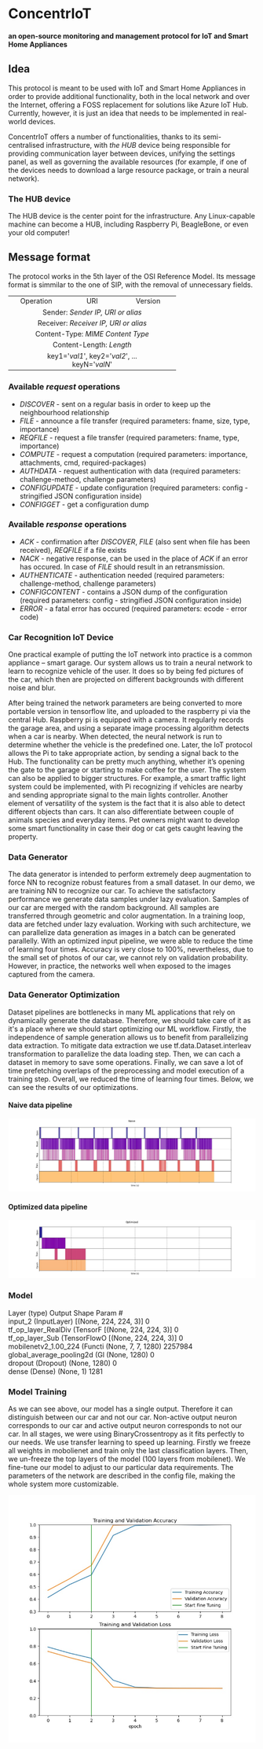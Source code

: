 # ConcentrIoT
#### an open-source monitoring and management protocol for IoT and Smart Home Appliances

## Idea
This protocol is meant to be used with IoT and Smart Home Appliances in order to provide additional functionality, both in the local network and over the Internet, offering a FOSS replacement for solutions like Azure IoT Hub. Currently, however, it is just an idea that needs to be implemented in real-world devices. 

ConcentrIoT offers a number of functionalities, thanks to its semi-centralised infrastructure, with *the HUB* device being responsible for providing communication layer between devices, unifying the settings panel, as well as governing the available resources (for example, if one of the devices needs to download a large resource package, or train a neural network).

### The HUB device
The HUB device is the center  point for the infrastructure. Any Linux-capable machine can become a HUB, including Raspberry Pi, BeagleBone, or even your old computer!

## Message format
The protocol works in the 5th layer of the OSI Reference Model. Its message format is simmilar to the one of SIP, with the removal of unnecessary fields.

<table width="600px">
    <tbody>
        <tr>
            <td width="100px" align=center valign=center>Operation</td>
            <td width="100px" align=center valign=center>URI</td>
            <td width="100px" align=center valign=center>Version</td>
        </tr>
        <tr>
            <td align=center valign=center colspan=3>Sender: <i>Sender IP, URI or alias</i></td>
        </tr>
        <tr>
            <td align=center valign=center colspan=3>Receiver: <i>Receiver IP, URI or alias</i></td>
        </tr>
        <tr>
            <td align=center valign=center colspan=3>Content-Type: <i>MIME Content Type</i></td>
        </tr>
        <tr>
            <td align=center valign=center colspan=3>Content-Length: <i>Length</i></td>
        </tr>
        <tr>
        	<td align=center valign=center colspan=3 rowspan=3>
        		key1='<i>val1</i>', key2='<i>val2</i>', ... <br>
        		keyN='<i>valN</i>'
        	</td>
        </tr>
    </tbody>
</table>

### Available *request* operations 
- *DISCOVER* - sent on a regular basis in order to keep up the neighbourhood relationship
- *FILE* - announce a file transfer (required parameters: fname, size, type, importance)
- *REQFILE* - request a file transfer (required parameters: fname, type, importance)
- *COMPUTE* - request a computation (required parameters: importance, attachments, cmd, required-packages)
- *AUTHDATA* - request authentication with data (required parameters: challenge-method, challenge parameters)
- *CONFIGUPDATE* - update configuration (required parameters: config - stringified JSON configuration inside)
- *CONFIGGET* - get a configuration dump

### Available *response* operations
- *ACK* - confirmation after *DISCOVER*, *FILE* (also sent when file has been received), *REQFILE* if a file exists
- *NACK* - negative response, can be used in the place of *ACK* if an error has occured. In case of *FILE* should result in an retransmission.
- *AUTHENTICATE* - authentication needed (required parameters: challenge-method, challenge parameters)
- *CONFIGCONTENT* - contains a JSON dump of the configuration (required parameters: config - stringified JSON configuration inside)
- *ERROR* - a fatal error has occured (required parameters: ecode - error code)

### Car Recognition IoT Device
One practical example of putting the IoT network into practice is a common appliance – smart garage. Our system allows us to train a neural network to learn to recognize vehicle of the user. It does so by being fed pictures of the car, which then are projected on different backgrounds with different noise and blur. 

After being trained the network parameters are being converted to more portable version in tensorflow lite, and uploaded to the raspberry pi via the central Hub. Raspberry pi is equipped with a camera. It regularly records the garage area, and using a separate image processing algorithm detects when a car is nearby. When detected, the neural network is run to determine whether the vehicle is the predefined one. Later, the IoT protocol allows the Pi to take appropriate action, by sending a signal back to the Hub. The functionality can be pretty much anything, whether it’s opening the gate to the garage or starting to make coffee for the user.
The system can also be applied to bigger structures. For example, a smart traffic light system could be implemented, with Pi recognizing if vehicles are nearby and sending appropriate signal to the main lights controller. 
Another element of versatility of the system is the fact that it is also able to detect different objects than cars. It can also differentiate between  couple of animals species and everyday items. Pet owners might want to develop some smart functionality in case their dog or cat gets caught leaving the property. 


### Data Generator
The data generator is intended to perform extremely deep augmentation to force NN to recognize robust features from a small dataset. In our demo, we are training NN to recognize our car. To achieve the satisfactory performance we generate data samples under lazy evaluation. Samples of our car are merged with the random background. All samples are transferred through geometric and color augmentation. In a training loop, data are fetched under lazy evaluation. Working with such architecture, we can parallelize data generation as images in a batch can be generated parallelly. With an optimized input pipeline, we were able to reduce the time of learning four times. Accuracy is very close to 100%, nevertheless, due to the small set of photos of our car, we cannot rely on validation probability. However, in practice, the networks well when exposed to the images captured from the camera. 

### Data Generator Optimization
Dataset pipelines are bottlenecks in many ML applications that rely on dynamically generate the database. Therefore, we should take care of it as it's a place where we should start optimizing our ML workflow. Firstly, the independence of sample generation allows us to benefit from parallelizing data extraction. To mitigate data extraction we use tf.data.Dataset.interleav transformation to parallelize the data loading step. Then, we can cach a dataset in memory to save some operations. Finally, we can save a lot of time prefetching overlaps of the preprocessing and model execution of a training step. Overall, we reduced the time of learning four times. Below, we can see the results of our optimizations. 
#### Naive data pipeline
![alt text](https://github.com/kondziusob/ConcentrIoT/raw/master/OptimisationAnalysis/naive.jpg)

#### Optimized data pipeline
![alt text](https://github.com/kondziusob/ConcentrIoT/raw/master/OptimisationAnalysis/optimized.jpg)


### Model

Layer (type)                 Output Shape              Param #   
input_2 (InputLayer)         [(None, 224, 224, 3)]     0         
tf_op_layer_RealDiv (TensorF [(None, 224, 224, 3)]     0         
tf_op_layer_Sub (TensorFlowO [(None, 224, 224, 3)]     0         
mobilenetv2_1.00_224 (Functi (None, 7, 7, 1280)        2257984   
global_average_pooling2d (Gl (None, 1280)              0         
dropout (Dropout)            (None, 1280)              0         
dense (Dense)                (None, 1)                 1281      

### Model Training 
As we can see above, our model has a single output. Therefore it can distinguish between our car and not our car. Non-active output neuron corresponds to our car and active output neuron corresponds to not our car. In all stages, we were using BinaryCrossentropy as it fits perfectly to our needs. We use transfer learning to speed up learning. Firstly we freeze all weights in mobolienet and train only the last classification layers. Then, we un-freeze the top layers of the model (100 layers from mobilenet). We fine-tune our model to adjust to our particular data requirements. The parameters of the network are described in the config file, making the whole system more customizable. 

![alt text](https://github.com/kondziusob/ConcentrIoT/raw/master/OptimisationAnalysis/training_plot.jpg)
